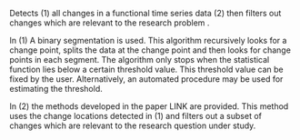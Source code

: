 Detects (1) all changes in a functional time series data (2) then filters out changes which are relevant to the research problem .


In (1) A binary segmentation is used. This algorithm recursively looks for a change point, splits the data at the change point and then looks for change points in each segment. The algorithm only stops when the statistical function lies below a certain threshold value. This threshold value can be fixed by the user. Alternatively, an automated procedure may be used for estimating the threshold.

In (2) the methods developed in the paper LINK are provided. This method uses the change locations detected in (1) and filters out a subset of changes which are relevant to the research question under study.
